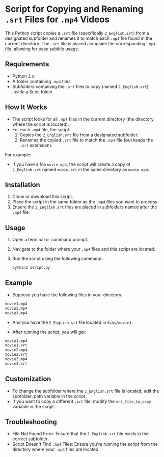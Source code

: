 # Script for Copying and Renaming `.srt` Files for `.mp4` Videos

This Python script copies a `.srt` file (specifically `2_English.srt`) from a designated subfolder and renames it to match each `.mp4` file found in the current directory. The `.srt` file is placed alongside the corresponding `.mp4` file, allowing for easy subtitle usage.

## Requirements

- Python 3.x
- A folder containing `.mp4` files
- Subfolders containing the `.srt` files to copy (named `2_English.srt`) inside a Subs folder

## How It Works

- The script looks for all `.mp4` files in the current directory (the directory where the script is located).
- For each `.mp4` file, the script:
    1. Copies the `2_English.srt` file from a designated subfolder.
    2. Renames the copied `.srt` file to match the `.mp4` file (but keeps the `.srt` extension).

For example:
- If you have a file `movie.mp4`, the script will create a copy of `2_English.srt` named `movie.srt` in the same directory as `movie.mp4`.

## Installation
1. Clone or download this script.
2. Place the script in the same folder as the `.mp4` files you want to process.
3. Ensure the `2_English.srt` files are placed in subfolders named after the `.mp4` file.

## Usage

1. Open a terminal or command prompt.
2. Navigate to the folder where your `.mp4` files and this script are located.
3. Run the script using the following command:

   ```bash
   python3 script.py
   ```

## Example
- Suppose you have the following files in your directory:
```bash
movie1.mp4
movie2.mp4
movie3.mp4
```
- And you have the `2_English.srt` file located in `Subs/movie1`.

- After running the script, you will get:
```bash
movie1.mp4
movie1.srt
movie2.mp4
movie2.srt
movie3.mp4
movie3.srt
```

## Customization
- To change the subfolder where the `2_English.srt` file is located, edit the subfolder_path variable in the script.
- If you want to copy a different `.srt` file, modify the `srt_file_to_copy` variable in the script.

## Troubleshooting
- File Not Found Error: Ensure that the `2_English.srt` file exists in the correct subfolder.
- Script Doesn't Find `.mp4` Files: Ensure you're running the script from the directory where your `.mp4` files are located.